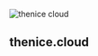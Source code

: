 ![thenice cloud](https://user-images.githubusercontent.com/78850575/118705424-34bb8e00-b7e6-11eb-9d7f-c40643b95084.png)
## thenice.cloud
```
```
